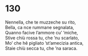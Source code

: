 # 130
  
Nennella, che te muzzeche su rito,  
Bella, ca nce rummane segnalata,  
Quanno facive l’ammore cu’ ’miche,  
Stìve chiù rossa tu, che ’nu scarlato,  
Mo’ che hê pigliato ’st’amecizia antica,  
Staie chiù secca tu, che ’na saraca.
